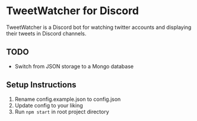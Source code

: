 # TweetWatcher for Discord

TweetWatcher is a Discord bot for watching twitter accounts and displaying their tweets in Discord channels.

## TODO

- Switch from JSON storage to a Mongo database

## Setup Instructions

1. Rename config.example.json to config.json
2. Update config to your liking
3. Run `npm start` in root project directory